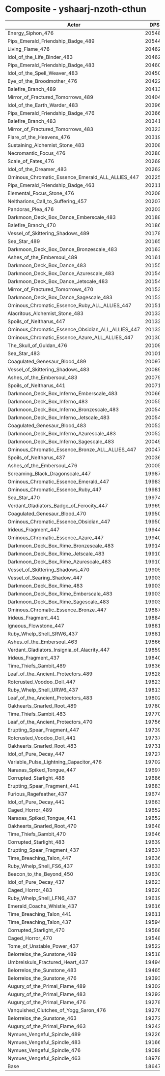 # Composite - yshaarj-nzoth-cthun
| Actor | DPS | Increase |
|---|:---:|:---:|
|Energy_Siphon_476|205483|10.19%|
|Pips_Emerald_Friendship_Badge_489|205440|10.17%|
|Living_Flame_476|204629|9.74%|
|Idol_of_the_Life_Binder_483|204621|9.73%|
|Pips_Emerald_Friendship_Badge_483|204605|9.72%|
|Idol_of_the_Spell_Weaver_483|204508|9.67%|
|Eye_of_the_Broodmother_476|204229|9.52%|
|Balefire_Branch_489|204139|9.47%|
|Mirror_of_Fractured_Tomorrows_489|204042|9.42%|
|Idol_of_the_Earth_Warder_483|203960|9.38%|
|Pips_Emerald_Friendship_Badge_476|203660|9.22%|
|Balefire_Branch_483|203413|9.08%|
|Mirror_of_Fractured_Tomorrows_483|203234|8.99%|
|Flare_of_the_Heavens_476|203194|8.97%|
|Sustaining_Alchemist_Stone_483|203085|8.91%|
|Necromantic_Focus_476|202809|8.76%|
|Scale_of_Fates_476|202693|8.70%|
|Idol_of_the_Dreamer_483|202624|8.66%|
|Ominous_Chromatic_Essence_Emerald_ALL_ALLIES_447|202254|8.46%|
|Pips_Emerald_Friendship_Badge_463|202111|8.39%|
|Elemental_Focus_Stone_476|202087|8.37%|
|Neltharions_Call_to_Suffering_457|202071|8.36%|
|Pandoras_Plea_476|202035|8.34%|
|Darkmoon_Deck_Box_Dance_Emberscale_483|201888|8.27%|
|Balefire_Branch_470|201868|8.25%|
|Vessel_of_Skittering_Shadows_489|201785|8.21%|
|Sea_Star_489|201651|8.14%|
|Darkmoon_Deck_Box_Dance_Bronzescale_483|201632|8.13%|
|Ashes_of_the_Embersoul_489|201616|8.12%|
|Darkmoon_Deck_Box_Dance_483|201557|8.09%|
|Darkmoon_Deck_Box_Dance_Azurescale_483|201548|8.08%|
|Darkmoon_Deck_Box_Dance_Jetscale_483|201543|8.08%|
|Mirror_of_Fractured_Tomorrows_470|201531|8.07%|
|Darkmoon_Deck_Box_Dance_Sagescale_483|201520|8.07%|
|Ominous_Chromatic_Essence_Ruby_ALL_ALLIES_447|201515|8.07%|
|Alacritous_Alchemist_Stone_483|201332|7.97%|
|Spoils_of_Neltharus_447|201329|7.97%|
|Ominous_Chromatic_Essence_Obsidian_ALL_ALLIES_447|201327|7.97%|
|Ominous_Chromatic_Essence_Azure_ALL_ALLIES_447|201308|7.95%|
|The_Skull_of_Guldan_476|201098|7.84%|
|Sea_Star_483|201013|7.80%|
|Coagulated_Genesaur_Blood_489|200976|7.78%|
|Vessel_of_Skittering_Shadows_483|200890|7.73%|
|Ashes_of_the_Embersoul_483|200795|7.68%|
|Spoils_of_Neltharus_441|200714|7.64%|
|Darkmoon_Deck_Box_Inferno_Emberscale_483|200668|7.61%|
|Darkmoon_Deck_Box_Inferno_483|200555|7.55%|
|Darkmoon_Deck_Box_Inferno_Bronzescale_483|200547|7.55%|
|Darkmoon_Deck_Box_Inferno_Jetscale_483|200545|7.55%|
|Coagulated_Genesaur_Blood_483|200527|7.54%|
|Darkmoon_Deck_Box_Inferno_Azurescale_483|200520|7.53%|
|Darkmoon_Deck_Box_Inferno_Sagescale_483|200497|7.52%|
|Ominous_Chromatic_Essence_Bronze_ALL_ALLIES_447|200478|7.51%|
|Spoils_of_Neltharus_437|200360|7.45%|
|Ashes_of_the_Embersoul_476|200051|7.28%|
|Screaming_Black_Dragonscale_447|199872|7.18%|
|Ominous_Chromatic_Essence_Emerald_447|199831|7.16%|
|Ominous_Chromatic_Essence_Ruby_447|199813|7.15%|
|Sea_Star_470|199747|7.12%|
|Verdant_Gladiators_Badge_of_Ferocity_447|199690|7.09%|
|Coagulated_Genesaur_Blood_470|199502|6.99%|
|Ominous_Chromatic_Essence_Obsidian_447|199502|6.99%|
|Irideus_Fragment_447|199448|6.96%|
|Ominous_Chromatic_Essence_Azure_447|199403|6.93%|
|Darkmoon_Deck_Box_Rime_Bronzescale_483|199143|6.79%|
|Darkmoon_Deck_Box_Rime_Jetscale_483|199106|6.77%|
|Darkmoon_Deck_Box_Rime_Azurescale_483|199102|6.77%|
|Vessel_of_Skittering_Shadows_470|199055|6.75%|
|Vessel_of_Searing_Shadow_447|199038|6.74%|
|Darkmoon_Deck_Box_Rime_483|199038|6.74%|
|Darkmoon_Deck_Box_Rime_Emberscale_483|199037|6.74%|
|Darkmoon_Deck_Box_Rime_Sagescale_483|199036|6.74%|
|Ominous_Chromatic_Essence_Bronze_447|198873|6.65%|
|Irideus_Fragment_441|198847|6.64%|
|Igneous_Flowstone_447|198818|6.62%|
|Ruby_Whelp_Shell_SRW6_437|198815|6.62%|
|Ashes_of_the_Embersoul_463|198660|6.53%|
|Verdant_Gladiators_Insignia_of_Alacrity_447|198598|6.50%|
|Irideus_Fragment_437|198409|6.40%|
|Time_Thiefs_Gambit_489|198363|6.38%|
|Leaf_of_the_Ancient_Protectors_489|198280|6.33%|
|Rotcrusted_Voodoo_Doll_447|198231|6.30%|
|Ruby_Whelp_Shell_URW6_437|198137|6.25%|
|Leaf_of_the_Ancient_Protectors_483|198027|6.20%|
|Oakhearts_Gnarled_Root_489|197804|6.08%|
|Time_Thiefs_Gambit_483|197702|6.02%|
|Leaf_of_the_Ancient_Protectors_470|197566|5.95%|
|Erupting_Spear_Fragment_447|197390|5.85%|
|Rotcrusted_Voodoo_Doll_441|197370|5.84%|
|Oakhearts_Gnarled_Root_483|197313|5.81%|
|Idol_of_Pure_Decay_447|197277|5.79%|
|Variable_Pulse_Lightning_Capacitor_476|197029|5.66%|
|Naraxas_Spiked_Tongue_447|196973|5.63%|
|Corrupted_Starlight_488|196860|5.57%|
|Erupting_Spear_Fragment_441|196837|5.56%|
|Furious_Ragefeather_437|196749|5.51%|
|Idol_of_Pure_Decay_441|196633|5.45%|
|Caged_Horror_489|196529|5.39%|
|Naraxas_Spiked_Tongue_441|196522|5.39%|
|Oakhearts_Gnarled_Root_470|196484|5.37%|
|Time_Thiefs_Gambit_470|196461|5.36%|
|Corrupted_Starlight_483|196397|5.32%|
|Erupting_Spear_Fragment_437|196379|5.31%|
|Time_Breaching_Talon_447|196362|5.30%|
|Ruby_Whelp_Shell_FS6_437|196335|5.29%|
|Beacon_to_the_Beyond_450|196309|5.27%|
|Idol_of_Pure_Decay_437|196233|5.23%|
|Caged_Horror_483|196202|5.22%|
|Ruby_Whelp_Shell_LFN6_437|196197|5.21%|
|Emerald_Coachs_Whistle_437|196168|5.20%|
|Time_Breaching_Talon_441|196117|5.17%|
|Time_Breaching_Talon_437|195946|5.08%|
|Corrupted_Starlight_470|195689|4.94%|
|Caged_Horror_470|195481|4.83%|
|Tome_of_Unstable_Power_437|195228|4.69%|
|Belorrelos_the_Sunstone_489|195187|4.67%|
|Umbrelskuls_Fractured_Heart_437|194945|4.54%|
|Belorrelos_the_Sunstone_483|194658|4.39%|
|Belorrelos_the_Sunstone_476|193930|4.00%|
|Augury_of_the_Primal_Flame_489|193029|3.51%|
|Augury_of_the_Primal_Flame_483|192921|3.46%|
|Augury_of_the_Primal_Flame_476|192781|3.38%|
|Vanquished_Clutches_of_Yogg_Saron_476|192769|3.38%|
|Belorrelos_the_Sunstone_463|192722|3.35%|
|Augury_of_the_Primal_Flame_463|192427|3.19%|
|Nymues_Vengeful_Spindle_489|192265|3.11%|
|Nymues_Vengeful_Spindle_483|191667|2.78%|
|Nymues_Vengeful_Spindle_476|190895|2.37%|
|Nymues_Vengeful_Spindle_463|189783|1.77%|
|Base|186474|0.00%|
